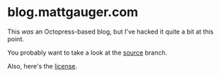 # blog.mattgauger.com

This *was* an Octopress-based blog, but I've hacked it quite a bit at this point.

You probably want to take a look at the [source](https://github.com/mathias/mathias.github.com/tree/source) branch.

Also, here's the [license](https://github.com/mathias/mathias.github.com/blob/source/source/LICENSE.md).
